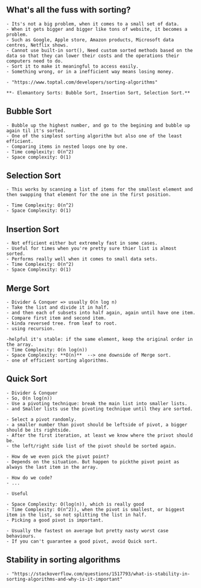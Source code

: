 ## What's all the fuss with sorting?

    - Its's not a big problem, when it comes to a small set of data.
    - When it gets bigger and bigger like tons of website, it becomes a problem.
    - Such as Google, Apple store, Amazon products, Microsoft data centres, Netflix shows.
    - Cannot use built-in sort(), Need custom sorted methods based on the data so that they can lower their costs and the operations their computers need to do.
    - Sort it to make it meaningful to access easily.
    - Something wrong, or in a inefficient way means losing money.

    - "https://www.toptal.com/developers/sorting-algorithms"

    **- Elemantory Sorts: Bubble Sort, Insertion Sort, Selection Sort.**

## Bubble Sort

    - Bubble up the highest number, and go to the begining and bubble up again til it's sorted.
    - One of the simplest sorting algorithm but also one of the least efficient.
    - Comparing items in nested loops one by one.
    - Time complexity: O(n^2)
    - Space complexity: O(1)

## Selection Sort

    - This works by scanning a list of items for the smallest element and then swapping that element for the one in the first position.

    - Time Complexity: O(n^2)
    - Space Complexity: O(1)

## Insertion Sort

    - Not efficient either but extremely fast in some cases.
    - Useful for times when you're pretty sure thier list is almost sorted.
    - Performs really well when it comes to small data sets.
    - Time Complexity: O(n^2)
    - Space Complexity: O(1)

## Merge Sort

    - Divider & Conquer => usually O(n log n)
    - Take the list and divide it in half.
    - and then each of subsets into half again, again until have one item.
    - Compare first item and second item.
    - kinda reversed tree. from leaf to root.
    - using recursion.

    -helpful it's stable: if the same element, keep the original order in the array.
    - Time Complexity: O(n log(n))
    - Space Complexity: **O(n)**  --> one downside of Merge sort.
    - one of efficient sorting algorithms.

## Quick Sort

    - Divider & Conquer
    - So, O(n log(n))
    - Use a pivoting technique: break the main list into smaller lists.
    - and Smaller lists use the pivoting technique until they are sorted.

    - Select a pivot randomly.
    - a smaller number than pivot should be leftside of pivot, a bigger should be its rightside.
    - After the first iteration, at least we know where the privot should be.
    - the left/right side list of the pivot should be sorted again.

    - How de we even pick the pivot point?
    - Depends on the situation. But happen to pickthe pivot point as always the last item in the array.

    - How do we code?
    - ...

    - Useful

    - Space Complexity: O(log(n)), which is really good
    - Time Complexity: O(n^2)), when the pivot is smallest, or biggest item in the list, so not splitting the list in half.
    - Picking a good pivot is important.

    - Usually the fastest on average but pretty nasty worst case behaviours.
    - If you can't guarantee a good pivot, avoid Quick sort.

## Stability in sorting algorithms

    - "https://stackoverflow.com/questions/1517793/what-is-stability-in-sorting-algorithms-and-why-is-it-important"

